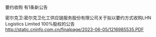 要约收购 有1条新公告 

密尔克卫:密尔克卫化工供应链服务股份有限公司关于拟以要约方式收购LHN Logistics Limited 100%股权的公告 http://static.cninfo.com.cn/finalpage/2023-06-05/1216985535.PDF 

